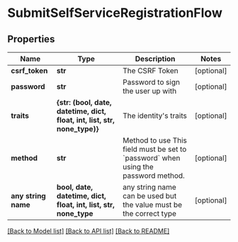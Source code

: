 # SubmitSelfServiceRegistrationFlow


## Properties
Name | Type | Description | Notes
------------ | ------------- | ------------- | -------------
**csrf_token** | **str** | The CSRF Token | [optional] 
**password** | **str** | Password to sign the user up with | [optional] 
**traits** | **{str: (bool, date, datetime, dict, float, int, list, str, none_type)}** | The identity&#39;s traits | [optional] 
**method** | **str** | Method to use  This field must be set to &#x60;password&#x60; when using the password method. | [optional] 
**any string name** | **bool, date, datetime, dict, float, int, list, str, none_type** | any string name can be used but the value must be the correct type | [optional]

[[Back to Model list]](../README.md#documentation-for-models) [[Back to API list]](../README.md#documentation-for-api-endpoints) [[Back to README]](../README.md)



